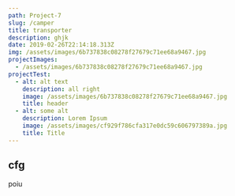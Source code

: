 ```yaml
---
path: Project-7
slug: /camper
title: transporter
description: ghjk
date: 2019-02-26T22:14:18.313Z
img: /assets/images/6b737838c08278f27679c71ee68a9467.jpg
projectImages:
  - /assets/images/6b737838c08278f27679c71ee68a9467.jpg
projectTest:
  - alt: alt text
    description: all right
    image: /assets/images/6b737838c08278f27679c71ee68a9467.jpg
    title: header
  - alt: some alt
    description: Lorem Ipsum
    image: /assets/images/cf929f786cfa317e0dc59c606797389a.jpg
    title: Title
---
```


## cfg

poiu
